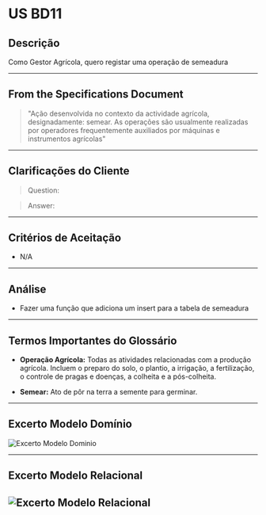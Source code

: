 # US BD11

## Descrição

Como Gestor Agrícola, quero registar uma operação de semeadura

---
## From the Specifications Document

> "Ação desenvolvida no contexto da actividade  agrícola, designadamente: semear. As operações são usualmente 
> realizadas por operadores  frequentemente auxiliados por máquinas e instrumentos agrícolas"

---
## Clarificações do Cliente 

>Question:

>Answer:

---
## Critérios de Aceitação

- N/A

---
## Análise

- Fazer uma função que adiciona um insert para a tabela de semeadura

---
## Termos Importantes do Glossário

- **Operação Agrícola:** Todas as atividades relacionadas com a produção agrícola. Incluem o preparo do solo, 
o plantio, a irrigação, a fertilização, o controle de pragas e doenças, a colheita e a pós-colheita.

- **Semear:** Ato de pôr na terra a semente para germinar.

---

## Excerto Modelo Domínio

![Excerto Modelo Dominio](/diagramas/ExcertoModeloDominio.png)

---

## Excerto Modelo Relacional

![Excerto Modelo Relacional](/diagramas/ExcertoModeloRelacional.png)
---

